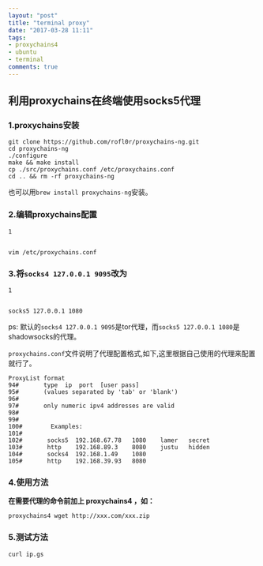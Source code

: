 ```yaml
---
layout: "post"
title: "terminal proxy"
date: "2017-03-28 11:11"
tags:
- proxychains4
- ubuntu
- terminal
comments: true
---
```



## 利用proxychains在终端使用socks5代理


### 1.proxychains安装


    git clone https://github.com/rofl0r/proxychains-ng.git
    cd proxychains-ng
    ./configure
    make && make install
    cp ./src/proxychains.conf /etc/proxychains.conf
    cd .. && rm -rf proxychains-ng


也可以用`brew install proxychains-ng`安装。

### 2.编辑proxychains配置

    1


    vim /etc/proxychains.conf


### 3.将`socks4 127.0.0.1 9095`改为

    1


    socks5 127.0.0.1 1080


ps: 默认的`socks4 127.0.0.1 9095`是tor代理，而`socks5 127.0.0.1 1080`是shadowsocks的代理。

`proxychains.conf`文件说明了代理配置格式,如下,这里根据自己使用的代理来配置就行了。



    ProxyList format
    94#       type  ip  port  [user pass]
    95#       (values separated by 'tab' or 'blank')
    96#
    97#       only numeric ipv4 addresses are valid
    98#
    99#
    100#        Examples:
    101#
    102#       socks5  192.168.67.78   1080    lamer   secret
    103#       http    192.168.89.3    8080    justu   hidden
    104#       socks4  192.168.1.49    1080
    105#       http    192.168.39.93   8080


### 4.使用方法

**在需要代理的命令前加上 proxychains4 ，如：**

    proxychains4 wget http://xxx.com/xxx.zip


### 5.测试方法


    curl ip.gs
